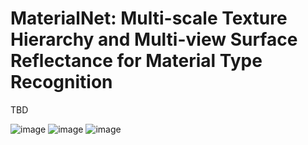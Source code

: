 # MaterialNet: Multi-scale Texture Hierarchy and Multi-view Surface Reflectance for Material Type Recognition

TBD

![image](https://user-images.githubusercontent.com/96943196/157469752-4037350b-107c-45ec-baf1-4cbb46a0e45e.png)
![image](https://user-images.githubusercontent.com/96943196/157469768-b0b03f2d-4bae-43da-9627-acdaf71bd708.png)
![image](https://user-images.githubusercontent.com/96943196/157469787-4836a10a-0859-48bd-8772-92fe570bb54a.png)
